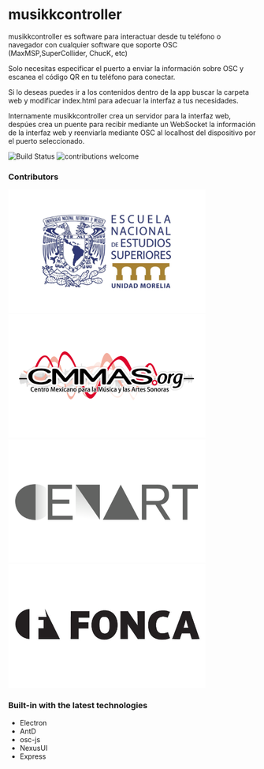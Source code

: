 # musikkcontroller

musikkcontroller es software para interactuar desde tu teléfono o navegador con cualquier software que soporte OSC (MaxMSP,SuperCollider, ChucK, etc)

Solo necesitas especificar el puerto a enviar la información sobre OSC y escanea el código QR en tu teléfono para conectar.

Si lo deseas puedes ir a los contenidos dentro de la app buscar la carpeta web y modificar index.html para adecuar la interfaz a tus necesidades.

Internamente musikkcontroller crea un servidor para la interfaz web, despúes crea un puente para recibir mediante un WebSocket la información de la interfaz web y reenviarla mediante OSC al localhost del dispositivo por el puerto seleccionado.

![Build Status](https://travis-ci.org/dwyl/esta.svg?branch=master)
![contributions welcome](https://img.shields.io/badge/contributions-welcome-brightgreen.svg?style=flat)

### Contributors

<a href="http://www.enesmorelia.unam.mx" ><img src="img/enes.png"></a>
<a href="https://www.cmmas.org"><img src="img/cmmas.png"></a>
<a href="https://www.cenart.gob.mx"><img src="img/cenart.png"></a>
<a href="https://fonca.cultura.gob.mx"><img src="img/fonca.png"></a>

### Built-in with the latest technologies

* Electron
* AntD
* osc-js
* NexusUI
* Express
